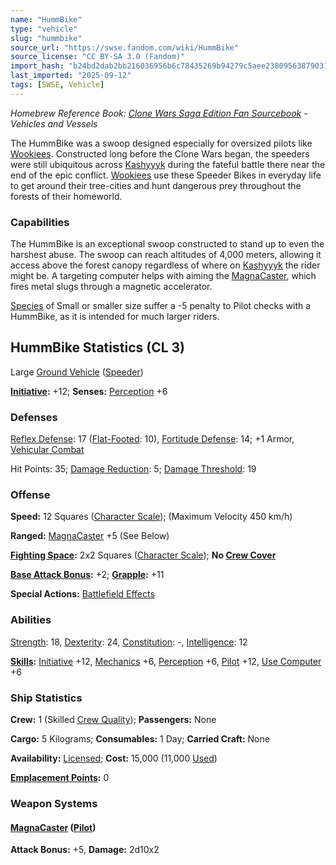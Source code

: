 ```yaml
---
name: "HummBike"
type: "vehicle"
slug: "hummbike"
source_url: "https://swse.fandom.com/wiki/HummBike"
source_license: "CC BY-SA 3.0 (Fandom)"
import_hash: "b24bd2dab2bb216036956b6c78435269b94279c5aee23809563879031b52d915"
last_imported: "2025-09-12"
tags: [SWSE, Vehicle]
---
```

*Homebrew Reference Book: [Clone Wars Saga Edition Fan Sourcebook](https://swse.fandom.com/wiki/Clone_Wars_Saga_Edition_Fan_Sourcebook) - Vehicles and Vessels*

The HummBike was a swoop designed especially for oversized pilots like [Wookiees](https://swse.fandom.com/wiki/Wookiees). Constructed long before the Clone Wars began, the speeders were still ubiquitous across [Kashyyyk](https://swse.fandom.com/wiki/Kashyyyk) during the fateful battle there near the end of the epic conflict. [Wookiees](https://swse.fandom.com/wiki/Wookiees) use these Speeder Bikes in everyday life to get around their tree-cities and hunt dangerous prey throughout the forests of their homeworld.

### Capabilities
The HummBike is an exceptional swoop constructed to stand up to even the harshest abuse. The swoop can reach altitudes of 4,000 meters, allowing it access above the forest canopy regardless of where on [Kashyyyk](https://swse.fandom.com/wiki/Kashyyyk) the rider might be. A targeting computer helps with aiming the [MagnaCaster](https://swse.fandom.com/wiki/MagnaCaster), which fires metal slugs through a magnetic accelerator.

[Species](https://swse.fandom.com/wiki/Species) of Small or smaller size suffer a -5 penalty to Pilot checks with a HummBike, as it is intended for much larger riders.
## HummBike Statistics (CL 3)
Large [Ground Vehicle](https://swse.fandom.com/wiki/Ground_Vehicle) ([Speeder](https://swse.fandom.com/wiki/Speeder))

**[Initiative](https://swse.fandom.com/wiki/Initiative):** +12; **Senses:** [Perception](https://swse.fandom.com/wiki/Perception) +6
### Defenses
[Reflex Defense](https://swse.fandom.com/wiki/Reflex_Defense_(Vehicles)): 17 ([Flat-Footed](https://swse.fandom.com/wiki/Flat-Footed): 10), [Fortitude Defense](https://swse.fandom.com/wiki/Fortitude_Defense_(Vehicles)): 14; +1 Armor, [Vehicular Combat](https://swse.fandom.com/wiki/Vehicular_Combat)

Hit Points: 35; [Damage Reduction](https://swse.fandom.com/wiki/Damage_Reduction): 5; [Damage Threshold](https://swse.fandom.com/wiki/Damage_Threshold_(Vehicles)): 19
### Offense
**Speed:** 12 Squares ([Character Scale](https://swse.fandom.com/wiki/Character_Scale)); (Maximum Velocity 450 km/h)

**Ranged:** [MagnaCaster](https://swse.fandom.com/wiki/MagnaCaster) +5 (See Below)

**[Fighting Space](https://swse.fandom.com/wiki/Fighting_Space):** 2x2 Squares ([Character Scale](https://swse.fandom.com/wiki/Character_Scale)); **No [Crew Cover](https://swse.fandom.com/wiki/Crew_Cover)**

**[Base Attack Bonus](https://swse.fandom.com/wiki/Base_Attack_Bonus):** +2; **[Grapple](https://swse.fandom.com/wiki/Grapple):** +11

**Special Actions:** [Battlefield Effects](https://swse.fandom.com/wiki/Battlefield_Effects)
### Abilities
[Strength](https://swse.fandom.com/wiki/Strength): 18, [Dexterity](https://swse.fandom.com/wiki/Dexterity): 24, [Constitution](https://swse.fandom.com/wiki/Constitution): -, [Intelligence](https://swse.fandom.com/wiki/Intelligence): 12

**[Skills](https://swse.fandom.com/wiki/Skills):** [Initiative](https://swse.fandom.com/wiki/Initiative) +12, [Mechanics](https://swse.fandom.com/wiki/Mechanics) +6, [Perception](https://swse.fandom.com/wiki/Perception) +6, [Pilot](https://swse.fandom.com/wiki/Pilot) +12, [Use Computer](https://swse.fandom.com/wiki/Use_Computer) +6
### Ship Statistics
**Crew:** 1 (Skilled [Crew Quality](https://swse.fandom.com/wiki/Crew_Quality)); **Passengers:** None

**Cargo:** 5 Kilograms; **Consumables:** 1 Day; **Carried Craft:** None

**Availability:** [Licensed](https://swse.fandom.com/wiki/Licensed); **Cost:** 15,000 (11,000 [Used](https://swse.fandom.com/wiki/Used))

**[Emplacement Points](https://swse.fandom.com/wiki/Emplacement_Points):** 0
### Weapon Systems
#### **[MagnaCaster](https://swse.fandom.com/wiki/MagnaCaster) ([Pilot](https://swse.fandom.com/wiki/Pilot_(Vehicle_Combat)))**
**Attack Bonus:** +5, **Damage:** 2d10x2
